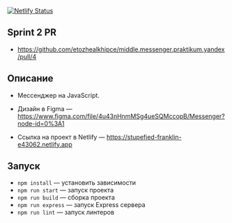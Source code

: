 [![Netlify Status](https://api.netlify.com/api/v1/badges/724e793a-213c-442e-b94d-65fc4a27d4fa/deploy-status)](https://app.netlify.com/sites/stupefied-franklin-e43062/deploys)

## Sprint 2 PR

- https://github.com/etozhealkhipce/middle.messenger.praktikum.yandex/pull/4

## Описание

- Мессенджер на JavaScript.

- Дизайн в Figma — https://www.figma.com/file/4u43nHnmMSg4ueSQMccopB/Messenger?node-id=0%3A1

- Ссылка на проект в Netlify — https://stupefied-franklin-e43062.netlify.app

## Запуск

- `npm install` — установить зависимости
- `npm run start` — запуск проекта
- `npm run build` — сборка проекта
- `npm run express` — запуск Express сервера
- `npm run lint` — запуск линтеров
